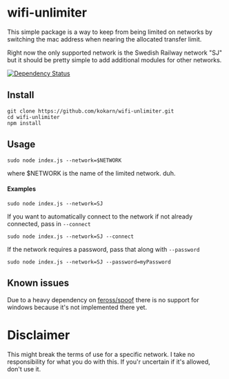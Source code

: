 # wifi-unlimiter

This simple package is a way to keep from being limited on networks by switching the mac address when nearing the allocated transfer limit.

Right now the only supported network is the Swedish Railway network "SJ" but it should be pretty simple to add additional modules for other networks.

[![Dependency Status](https://david-dm.org/kokarn/wifi-unlimiter.svg?theme=shields.io&style=flat)](https://david-dm.org/kokarn/wifi-unlimiter)

## Install
```shell
git clone https://github.com/kokarn/wifi-unlimiter.git
cd wifi-unlimiter
npm install
```

## Usage
```shell
sudo node index.js --network=$NETWORK
```
where $NETWORK is the name of the limited network. duh.


#### Examples

```shell
sudo node index.js --network=SJ
```

If you want to automatically connect to the network if not already connected, pass in ```--connect```

```shell
sudo node index.js --network=SJ --connect
```

If the network requires a password, pass that along with ```--password```

```shell
sudo node index.js --network=SJ --password=myPassword
```

## Known issues

Due to a heavy dependency on [feross/spoof](https://github.com/feross/spoof#windows-support) there is no support for windows because it's not implemented there yet.

# Disclaimer
This might break the terms of use for a specific network. I take no responsibility for what you do with this. If you'r uncertain if it's allowed, don't use it.
